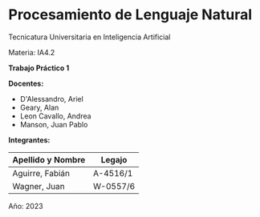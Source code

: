 # Procesamiento de Lenguaje Natural
Tecnicatura Universitaria en Inteligencia Artificial

Materia: IA4.2

**Trabajo Práctico 1**


**Docentes:**
- D'Alessandro, Ariel
- Geary, Alan
- Leon Cavallo, Andrea
- Manson, Juan Pablo


**Integrantes:**

| Apellido y Nombre | Legajo   |
| ----------------- | -------- |
| Aguirre, Fabián   | A-4516/1 |
| Wagner, Juan      | W-0557/6 |

Año: 2023
